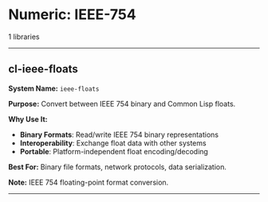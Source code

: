 # Numeric: IEEE-754

1 libraries

---

## cl-ieee-floats

**System Name:** `ieee-floats`

**Purpose:** Convert between IEEE 754 binary and Common Lisp floats.

**Why Use It:**
- **Binary Formats**: Read/write IEEE 754 binary representations
- **Interoperability**: Exchange float data with other systems
- **Portable**: Platform-independent float encoding/decoding

**Best For:** Binary file formats, network protocols, data serialization.

**Note:** IEEE 754 floating-point format conversion.

---


